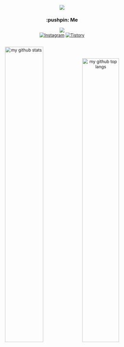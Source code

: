 <div align=center>
<img src="https://capsule-render.vercel.app/api?text=leeggmin&animation=twinkling&fontAlign=75&fontAlignY=29&type=slice&color=auto&height=250&section=header&fontSize=80&fontColor=FFFFFF"/>

<h3 align="center">:pushpin: Me</h3>
<a href="https://hits.seeyoufarm.com"><img src="https://hits.seeyoufarm.com/api/count/incr/badge.svg?url=https%3A%2F%2Fgithub.com%2Fleeggmin&count_bg=%23D8ACFF&title_bg=%23939393&icon=&icon_color=%23E7E7E7&title=hits&edge_flat=true"/></a><br>
<a href="https://www.instagram.com/vlolts/"><img alt="Instagram" src ="https://img.shields.io/badge/Instagram-E4405F.svg?&style=for-the-badge&logo=Instagram&logoColor=white"></a>
<a href="https://leeggmin.tistory.com/"><img alt="Tistory" src ="https://img.shields.io/badge/Tistory-FF5D01.svg?&style=for-the-badge&logoColor=white"></a>

<h2></h2>
<img src="https://github-readme-stats.vercel.app/api?username=leeggmin&theme=onedark&show_icons=true&hide_border=true" alt="my github stats" width=50% />
<img src="https://github-readme-stats.vercel.app/api/top-langs/?username=leeggmin&theme=onedark&layout=compact&hide_border=true" alt="my github top langs" width=49% />
</div>
